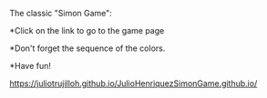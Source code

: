 The classic "Simon Game":

*Click on the link to go to the game page

*Don't forget the sequence of the colors.

*Have fun!

https://juliotrujilloh.github.io/JulioHenriquezSimonGame.github.io/

